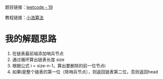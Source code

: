 题目链接：[leetcode - 19](https://leetcode-cn.com/problems/remove-nth-node-from-end-of-list)

教程链接：[小浩算法](https://www.geekxh.com/1.1.%E9%93%BE%E8%A1%A8%E7%B3%BB%E5%88%97/101.html)

# 我的解题思路
1. 在链表最前端添加哨兵节点
2. 通过循环算出链表长度 size
3. 根据公式 i = size-n-1，算出要删除的前一位节点i
4. 如果i是整个链表的第一位（除哨兵节点），则返回链表第二位，否则返回head